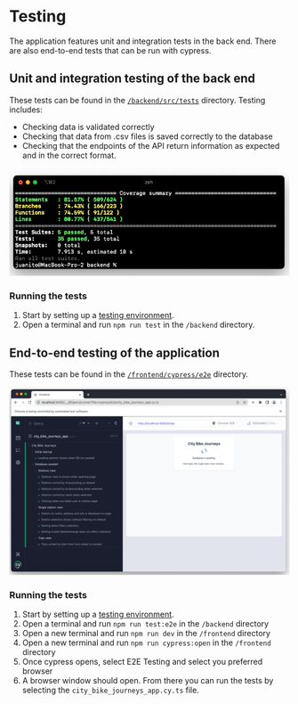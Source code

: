 # Testing
The application features unit and integration tests in the back end. There are also end-to-end tests that can be run with cypress.

## Unit and integration testing of the back end
These tests can be found in the [`/backend/src/tests`](https://github.com/JuanitoSebastian/City-Bike-Journeys/tree/main/backend/src/tests) directory. Testing includes:
- Checking data is validated correctly
- Checking that data from .csv files is saved correctly to the database
- Checking that the endpoints of the API return information as expected and in the correct format.

![Screenshot of testing report](https://github.com/JuanitoSebastian/City-Bike-Journeys/blob/main/docs/images/backend_tests.png?raw=true)

### Running the tests
1. Start by setting up a [testing environment](https://github.com/JuanitoSebastian/City-Bike-Journeys/blob/main/docs/dev_and_testing.md).
2. Open a terminal and run `npm run test` in the `/backend` directory.

## End-to-end testing of the application
These tests can be found in the [`/frontend/cypress/e2e`](https://github.com/JuanitoSebastian/City-Bike-Journeys/tree/main/frontend/cypress/e2e) directory.

![Screenshot of e2e tests](https://github.com/JuanitoSebastian/City-Bike-Journeys/blob/main/docs/images/e2e_tests.png?raw=true)

### Running the tests
1. Start by setting up a [testing environment](https://github.com/JuanitoSebastian/City-Bike-Journeys/blob/main/docs/dev_and_testing.md).
2. Open a terminal and run `npm run test:e2e` in the `/backend` directory
3. Open a new terminal and run `npm run dev` in the `/frontend` directory
4. Open a new terminal and run `npm run cypress:open` in the `/frontend` directory
5. Once cypress opens, select E2E Testing and select you preferred browser
6. A browser window should open. From there you can run the tests by selecting the `city_bike_journeys_app.cy.ts` file.

